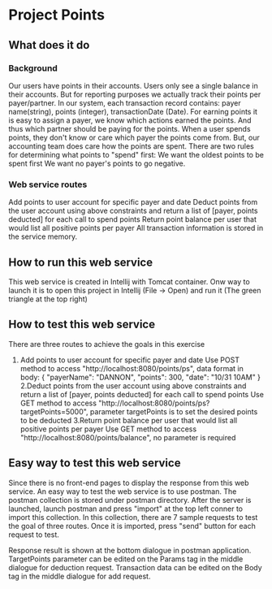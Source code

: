# Project Points
## What does it do
### Background
Our users have points in their accounts. Users only see a single balance in their accounts. But for reporting purposes we actually track their
points per payer/partner. In our system, each transaction record contains: payer name(string), points (integer), transactionDate (Date).
For earning points it is easy to assign a payer, we know which actions earned the points. And thus which partner should be paying for the points.
When a user spends points, they don't know or care which payer the points come from. But, our accounting team does care how the points are
spent. There are two rules for determining what points to "spend" first:
We want the oldest points to be spent first
We want no payer's points to go negative.
### Web service routes
Add points to user account for specific payer and date
Deduct points from the user account using above constraints and return a list of [payer, points deducted] for each call to spend points
Return point balance per user that would list all positive points per payer
All transaction information is stored in the service memory.
## How to run this web service
This web service is created in Intellij with Tomcat container. Onw way to launch it is to open this project in Intellij (File -> Open) and run it (The green triangle at the top right)
## How to test this web service
There are three routes to achieve the goals in this exercise 
1. Add points to user account for specific payer and date
  Use POST method to access "http://localhost:8080/points/ps", data format in body:
  {
    "payerName": "DANNON",
    "points": 300,
    "date": "10/31 10AM"
  }
2.Deduct points from the user account using above constraints and return a list of [payer, points deducted] for each call to spend points
  Use GET method to access "http://localhost:8080/points/ps?targetPoints=5000", parameter targetPoints is to set the desired points to be deducted
3.Return point balance per user that would list all positive points per payer
  Use GET method to access "http://localhost:8080/points/balance", no parameter is required
## Easy way to test this web service
Since there is no front-end pages to display the response from this web service. An easy way to test the web service is to use postman. The postman collection is stored under postman directory. After the server is launched, launch postman and press "import" at the top left conner to import this collection. In this collection, there are 7 sample requests to test the goal of three routes. Once it is imported, press "send" button for each request to test. 

Response result is shown at the bottom dialogue in postman application. TargetPoints parameter can be edited on the Params tag in the middle dialogue for deduction request. Transaction data can be edited on the Body tag in the middle dialogue for add request.
